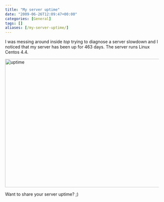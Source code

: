```yaml
---
title: "My server uptime"
date: "2009-06-26T12:09:47+00:00"
categories: [General]
tags: []
aliases: [/my-server-uptime/]
---
```


I was messing around inside <em>top</em> trying to diagnose a server slowdown and I noticed that my server has been up for 463 days. The server runs Linux Centos 4.4.

<img class="aligncenter size-full wp-image-1338" title="uptime" src="/images/uploads/2009/06/uptime.PNG" alt="uptime" width="667" height="420" />

Want to share your server uptime? ;)
